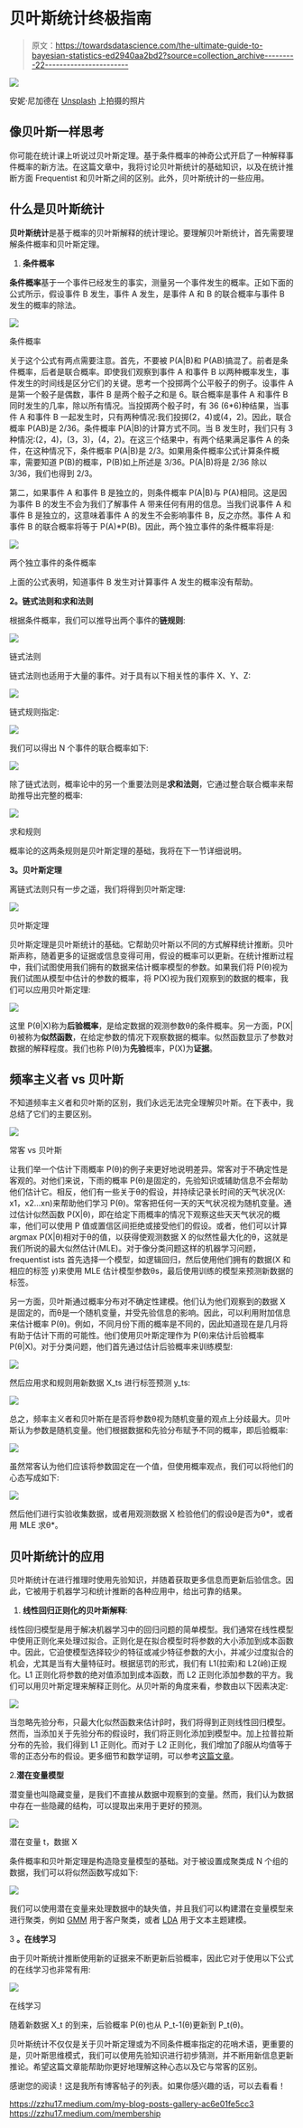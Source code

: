 # 贝叶斯统计终极指南

> 原文：<https://towardsdatascience.com/the-ultimate-guide-to-bayesian-statistics-ed2940aa2bd2?source=collection_archive---------22----------------------->

![](img/555b843889531ee43234c43274422faa.png)

安妮·尼加德在 [Unsplash](https://unsplash.com/s/photos/guide?utm_source=unsplash&utm_medium=referral&utm_content=creditCopyText) 上拍摄的照片

## 像贝叶斯一样思考

你可能在统计课上听说过贝叶斯定理。基于条件概率的神奇公式开启了一种解释事件概率的新方法。在这篇文章中，我将讨论贝叶斯统计的基础知识，以及在统计推断方面 Frequentist 和贝叶斯之间的区别。此外，贝叶斯统计的一些应用。

## 什么是贝叶斯统计

**贝叶斯统计**是基于概率的贝叶斯解释的统计理论。要理解贝叶斯统计，首先需要理解条件概率和贝叶斯定理。

1.  **条件概率**

**条件概率**基于一个事件已经发生的事实，测量另一个事件发生的概率。正如下面的公式所示，假设事件 B 发生，事件 A 发生，是事件 A 和 B 的联合概率与事件 B 发生的概率的除法。

![](img/339987a8f4de1bd276bdfe40b462dfd7.png)

条件概率

关于这个公式有两点需要注意。首先，不要被 P(A|B)和 P(AB)搞混了。前者是条件概率，后者是联合概率。即使我们观察到事件 A 和事件 B 以两种概率发生，事件发生的时间线是区分它们的关键。思考一个投掷两个公平骰子的例子。设事件 A 是第一个骰子是偶数，事件 B 是两个骰子之和是 6。联合概率是事件 A 和事件 B 同时发生的几率，除以所有情况。当投掷两个骰子时，有 36 (6*6)种结果，当事件 A 和事件 B 一起发生时，只有两种情况:我们投掷(2，4)或(4，2)。因此，联合概率 P(AB)是 2/36。条件概率 P(A|B)的计算方式不同。当 B 发生时，我们只有 3 种情况:(2，4)，(3，3)，(4，2)。在这三个结果中，有两个结果满足事件 A 的条件，在这种情况下，条件概率 P(A|B)是 2/3。如果用条件概率公式计算条件概率，需要知道 P(B)的概率，P(B)如上所述是 3/36。P(A|B)将是 2/36 除以 3/36，我们也得到 2/3。

第二，如果事件 A 和事件 B 是独立的，则条件概率 P(A|B)与 P(A)相同。这是因为事件 B 的发生不会为我们了解事件 A 带来任何有用的信息。当我们说事件 A 和事件 B 是独立的，这意味着事件 A 的发生不会影响事件 B，反之亦然。事件 A 和事件 B 的联合概率将等于 P(A)*P(B)。因此，两个独立事件的条件概率将是:

![](img/f64c277ddc3c3e356858fa1a508569f0.png)

两个独立事件的条件概率

上面的公式表明，知道事件 B 发生对计算事件 A 发生的概率没有帮助。

**2。链式法则和求和法则**

根据条件概率，我们可以推导出两个事件的**链规则**:

![](img/3c3273e0fea4211980cddadbe84ab2ac.png)

链式法则

链式法则也适用于大量的事件。对于具有以下相关性的事件 X、Y、Z:

![](img/45915a45f2f70ea37545365d10dd4fa1.png)

链式规则指定:

![](img/3ce78b105dd9cf350c0eb70fa715e44d.png)

我们可以得出 N 个事件的联合概率如下:

![](img/867aa9a086fb708ef1b80c56f286e3f7.png)

除了链式法则，概率论中的另一个重要法则是**求和法则**，它通过整合联合概率来帮助推导出完整的概率:

![](img/fd7df86aad556158667c91b38634242f.png)

求和规则

概率论的这两条规则是贝叶斯定理的基础，我将在下一节详细说明。

**3。贝叶斯定理**

离链式法则只有一步之遥，我们将得到贝叶斯定理:

![](img/cbdf0a23c0dbd509824fcea8e3b56c75.png)

贝叶斯定理

贝叶斯定理是贝叶斯统计的基础。它帮助贝叶斯以不同的方式解释统计推断。贝叶斯声称，随着更多的证据或信息变得可用，假设的概率可以更新。在统计推断过程中，我们试图使用我们拥有的数据来估计概率模型的参数。如果我们将 P(θ)视为我们试图从模型中估计的参数的概率，将 P(X)视为我们观察到的数据的概率，我们可以应用贝叶斯定理:

![](img/fa90ecbc24a2e0cf51daa9e873535d00.png)

这里 P(θ|X)称为**后验概率**，是给定数据的观测参数θ的条件概率。另一方面，P(X|θ)被称为**似然函数**，在给定参数的情况下观察数据的概率。似然函数显示了参数对数据的解释程度。我们也称 P(θ)为**先验**概率，P(X)为**证据**。

## **频率主义者 vs 贝叶斯**

不知道频率主义者和贝叶斯的区别，我们永远无法完全理解贝叶斯。在下表中，我总结了它们的主要区别。

![](img/1a56ac7b99495cd98d2ace92f25036cb.png)

常客 vs 贝叶斯

让我们举一个估计下雨概率 P(θ)的例子来更好地说明差异。常客对于不确定性是客观的。对他们来说，下雨的概率 P(θ)是固定的，先验知识或辅助信息不会帮助他们估计它。相反，他们有一些关于θ的假设，并持续记录长时间的天气状况(X: x1，x2…xn)来帮助他们学习 P(θ)。常客把任何一天的天气状况视为随机变量。通过估计似然函数 P(X|θ)，即在给定下雨概率的情况下观察这些天天气状况的概率，他们可以使用 P 值或置信区间拒绝或接受他们的假设。或者，他们可以计算 argmax P(X|θ)相对于θ的值，以获得使观测数据 X 的似然性最大化的θ，这就是我们所说的最大似然估计(MLE)。对于像分类问题这样的机器学习问题，frequentist ists 首先选择一个模型，如逻辑回归，然后使用他们拥有的数据(X 和相应的标签 y)来使用 MLE 估计模型参数θs，最后使用训练的模型来预测新数据的标签。

另一方面，贝叶斯通过概率分布对不确定性建模。他们认为他们观察到的数据 X 是固定的，而θ是一个随机变量，并受先验信息的影响。因此，可以利用附加信息来估计概率 P(θ)。例如，不同月份下雨的概率是不同的，因此知道现在是几月将有助于估计下雨的可能性。他们使用贝叶斯定理作为 P(θ)来估计后验概率 P(θ|X)。对于分类问题，他们首先通过估计后验概率来训练模型:

![](img/4c2837477da52d72a2216876169830a5.png)

然后应用求和规则用新数据 X_ts 进行标签预测 y_ts:

![](img/687cf52b2ebc1d73a98b18286c01a54c.png)

总之，频率主义者和贝叶斯在是否将参数θ视为随机变量的观点上分歧最大。贝叶斯认为参数是随机变量。他们根据数据和先验分布赋予不同的概率，即后验概率:

![](img/a4ea74a5cd9efa12f64fac3f14ac7612.png)

虽然常客认为他们应该将参数固定在一个值，但使用概率观点，我们可以将他们的心态写成如下:

![](img/75e4c9e4a87817046f1f967d8c3f2dcf.png)

然后他们进行实验收集数据，或者用观测数据 X 检验他们的假设θ是否为θ*，或者用 MLE 求θ*。

## 贝叶斯统计的应用

贝叶斯统计在进行推理时使用先验知识，并随着获取更多信息而更新后验信念。因此，它被用于机器学习和统计推断的各种应用中，给出可靠的结果。

1.  **线性回归正则化的贝叶斯解释**:

线性回归模型是用于解决机器学习中的回归问题的简单模型。我们通常在线性模型中使用正则化来处理过拟合。正则化是在拟合模型时将参数的大小添加到成本函数中。因此，它迫使模型选择较少的特征或减少特征参数的大小，并减少过度拟合的机会，尤其是当有大量特征时。根据惩罚的形式，我们有 L1(拉索)和 L2(岭)正规化。L1 正则化将参数的绝对值添加到成本函数，而 L2 正则化添加参数的平方。我们可以用贝叶斯定理来解释正则化。从贝叶斯的角度来看，参数由以下因素决定:

![](img/a32e767b2dd84865d5f48a42d410fb94.png)

当忽略先验分布，只最大化似然函数来估计β时，我们将得到正则线性回归模型。然而，当添加关于先验分布的假设时，我们将正则化添加到模型中。加上拉普拉斯分布的先验，我们得到 L1 正则化。而对于 L2 正则化，我们增加了β服从均值等于零的正态分布的假设。更多细节和数学证明，可以参考[这篇文章](https://bjlkeng.github.io/posts/probabilistic-interpretation-of-regularization/)。

2.**潜在变量模型**

潜变量也叫隐藏变量，是我们不直接从数据中观察到的变量。然而，我们认为数据中存在一些隐藏的结构，可以提取出来用于更好的预测。

![](img/0b275e8e7d73bf0878a0d6fff9eb1095.png)

潜在变量 t，数据 X

条件概率和贝叶斯定理是构造隐变量模型的基础。对于被设置成聚类成 N 个组的数据，我们可以将似然函数写成如下:

![](img/a77cdfb92ee21a989b59e6d5905fc3e9.png)

我们可以使用潜在变量来处理数据中的缺失值，并且我们可以构建潜在变量模型来进行聚类，例如 [GMM](/gaussian-mixture-models-explained-6986aaf5a95) 用于客户聚类，或者 [LDA](https://www.jmlr.org/papers/volume3/blei03a/blei03a.pdf) 用于文本主题建模。

3 **。在线学习**

由于贝叶斯统计推断使用新的证据来不断更新后验概率，因此它对于使用以下公式的在线学习也非常有用:

![](img/f72d05ac8f10d8d14f71523c8cdb5a5a.png)

在线学习

随着新数据 X_t 的到来，后验概率 P(θ)也从 P_t-1(θ)更新到 P_t(θ)。

贝叶斯统计不仅仅是关于贝叶斯定理或为不同条件概率指定的花哨术语，更重要的是，贝叶斯思维模式，我们可以使用先验知识进行初步猜测，并不断用新信息更新推论。希望这篇文章能帮助你更好地理解这种心态以及它与常客的区别。

感谢您的阅读！这是我所有博客帖子的列表。如果你感兴趣的话，可以去看看！

<https://zzhu17.medium.com/my-blog-posts-gallery-ac6e01fe5cc3>  <https://zzhu17.medium.com/membership> 
